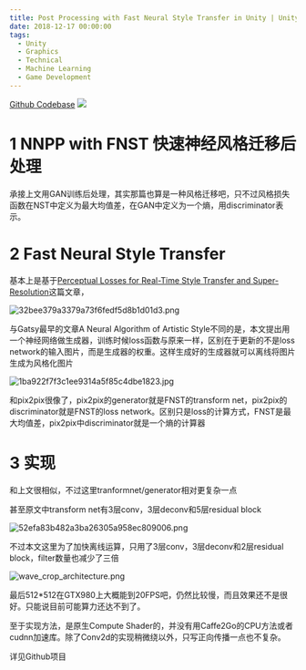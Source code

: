 ```yaml
---
title: Post Processing with Fast Neural Style Transfer in Unity | Unity中快速神经风格迁移后处理
date: 2018-12-17 00:00:00
tags:
  - Unity
  - Graphics
  - Technical
  - Machine Learning
  - Game Development
---
```


[Github Codebase](https://github.com/maajor/NeuralNetworkPostProcessing)
![](https://github.com/maajor/NeuralNetworkPostProcessing/blob/master/Imgs/img_large.jpg)

# 1 NNPP with FNST 快速神经风格迁移后处理

承接上文用GAN训练后处理，其实那篇也算是一种风格迁移吧，只不过风格损失函数在NST中定义为最大均值差，在GAN中定义为一个熵，用discriminator表示。

# 2 Fast Neural Style Transfer

基本上是基于[Perceptual Losses for Real-Time Style Transfer and Super-Resolution](https://arxiv.org/abs/1603.08155)这篇文章，

![32bee379a3379a73f6fedf5d8b1d01d3.png](/images/32bee379a3379a73f6fedf5d8b1d01d3.jpg)

与Gatsy最早的文章A Neural Algorithm of Artistic Style不同的是，本文提出用一个神经网络做生成器，训练时候loss函数与原来一样，区别在于更新的不是loss network的输入图片，而是生成器的权重。这样生成好的生成器就可以离线将图片生成为风格化图片

![1ba922f7f3c1ee9314a5f85c4dbe1823.jpg](/images/1ba922f7f3c1ee9314a5f85c4dbe1823.jpg)

和pix2pix很像了，pix2pix的generator就是FNST的transform net，pix2pix的discriminator就是FNST的loss network。区别只是loss的计算方式，FNST是最大均值差，pix2pix中discriminator就是一个熵的计算器

# 3 实现

和上文很相似，不过这里tranformnet/generator相对更复杂一点

甚至原文中transform net有3层conv，3层deconv和5层residual block

![52efa83b482a3ba26305a958ec809006.png](/images/52efa83b482a3ba26305a958ec809006.jpg)

不过本文这里为了加快离线运算，只用了3层conv，3层deconv和2层residual block，filter数量也减少了三倍

![wave_crop_architecture.png](/images/wave_crop_architecture.jpg)

最后512*512在GTX980上大概能到20FPS吧，仍然比较慢，而且效果还不是很好。只能说目前可能算力还达不到了。

至于实现方法，是原生Compute Shader的，并没有用Caffe2Go的CPU方法或者cudnn加速库。除了Conv2d的实现稍微绕以外，只写正向传播一点也不复杂。

详见Github项目
